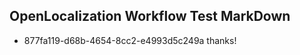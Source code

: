 ## OpenLocalization Workflow Test MarkDown

* 877fa119-d68b-4654-8cc2-e4993d5c249a 
thanks!



<!--HONumber=Feb16_HO3-->
